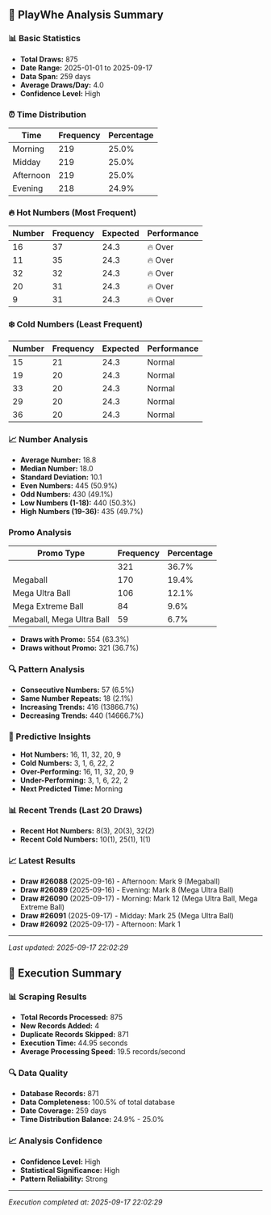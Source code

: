 
## 🎯 PlayWhe Analysis Summary

### 📊 Basic Statistics
- **Total Draws:** 875
- **Date Range:** 2025-01-01 to 2025-09-17
- **Data Span:** 259 days
- **Average Draws/Day:** 4.0
- **Confidence Level:** High

### ⏰ Time Distribution
| Time | Frequency | Percentage |
|------|-----------|------------|
| Morning | 219 | 25.0% |
| Midday | 219 | 25.0% |
| Afternoon | 219 | 25.0% |
| Evening | 218 | 24.9% |

### 🔥 Hot Numbers (Most Frequent)
| Number | Frequency | Expected | Performance |
|--------|-----------|----------|-------------|
| 16 | 37 | 24.3 | 🔥 Over |
| 11 | 35 | 24.3 | 🔥 Over |
| 32 | 32 | 24.3 | 🔥 Over |
| 20 | 31 | 24.3 | 🔥 Over |
| 9 | 31 | 24.3 | 🔥 Over |

### ❄️ Cold Numbers (Least Frequent)
| Number | Frequency | Expected | Performance |
|--------|-----------|----------|-------------|
| 15 | 21 | 24.3 | Normal |
| 19 | 20 | 24.3 | Normal |
| 33 | 20 | 24.3 | Normal |
| 29 | 20 | 24.3 | Normal |
| 36 | 20 | 24.3 | Normal |

### 📈 Number Analysis
- **Average Number:** 18.8
- **Median Number:** 18.0
- **Standard Deviation:** 10.1
- **Even Numbers:** 445 (50.9%)
- **Odd Numbers:** 430 (49.1%)
- **Low Numbers (1-18):** 440 (50.3%)
- **High Numbers (19-36):** 435 (49.7%)

###  Promo Analysis
| Promo Type | Frequency | Percentage |
|------------|-----------|------------|
|  | 321 | 36.7% |
| Megaball | 170 | 19.4% |
| Mega Ultra Ball | 106 | 12.1% |
| Mega Extreme Ball | 84 | 9.6% |
| Megaball, Mega Ultra Ball | 59 | 6.7% |
- **Draws with Promo:** 554 (63.3%)
- **Draws without Promo:** 321 (36.7%)

### 🔍 Pattern Analysis
- **Consecutive Numbers:** 57 (6.5%)
- **Same Number Repeats:** 18 (2.1%)
- **Increasing Trends:** 416 (13866.7%)
- **Decreasing Trends:** 440 (14666.7%)

### 🔮 Predictive Insights
- **Hot Numbers:** 16, 11, 32, 20, 9
- **Cold Numbers:** 3, 1, 6, 22, 2
- **Over-Performing:** 16, 11, 32, 20, 9
- **Under-Performing:** 3, 1, 6, 22, 2
- **Next Predicted Time:** Morning

### 📊 Recent Trends (Last 20 Draws)
- **Recent Hot Numbers:** 8(3), 20(3), 32(2)
- **Recent Cold Numbers:** 10(1), 25(1), 1(1)

### 📈 Latest Results
- **Draw #26088** (2025-09-16) - Afternoon: Mark 9 (Megaball)
- **Draw #26089** (2025-09-16) - Evening: Mark 8 (Mega Ultra Ball)
- **Draw #26090** (2025-09-17) - Morning: Mark 12 (Mega Ultra Ball, Mega Extreme Ball)
- **Draw #26091** (2025-09-17) - Midday: Mark 25 (Mega Ultra Ball)
- **Draw #26092** (2025-09-17) - Afternoon: Mark 1 

---
*Last updated: 2025-09-17 22:02:29*

## 🚀 Execution Summary

### 📊 Scraping Results
- **Total Records Processed:** 875
- **New Records Added:** 4
- **Duplicate Records Skipped:** 871
- **Execution Time:** 44.95 seconds
- **Average Processing Speed:** 19.5 records/second

### 🔍 Data Quality
- **Database Records:** 871
- **Data Completeness:** 100.5% of total database
- **Date Coverage:** 259 days
- **Time Distribution Balance:** 24.9% - 25.0%

### 📈 Analysis Confidence
- **Confidence Level:** High
- **Statistical Significance:** High
- **Pattern Reliability:** Strong

---
*Execution completed at: 2025-09-17 22:02:29*
